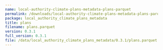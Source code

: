```yaml
---
name: local-authority-climate-plans-metadata-plans-parquet
permalink: /downloads/local-authority-climate-plans-metadata-plans-parquet/0_3_1
package: local_authority_climate_plans_metadata
title: plans
filename: plans.parquet
version: 0.3.1
full_version: 0.3.1
file: /data/local_authority_climate_plans_metadata/0.3.1/plans.parquet
---
```

